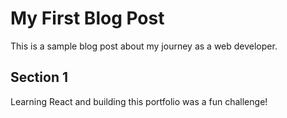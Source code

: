 # My First Blog Post

This is a sample blog post about my journey as a web developer.

## Section 1
Learning React and building this portfolio was a fun challenge!